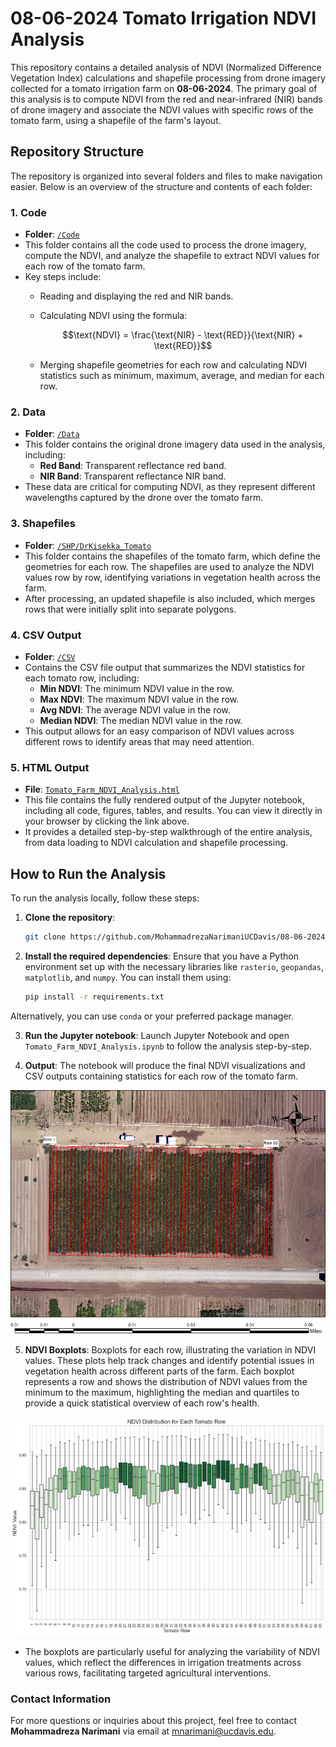 # **08-06-2024 Tomato Irrigation NDVI Analysis**

This repository contains a detailed analysis of NDVI (Normalized Difference Vegetation Index) calculations and shapefile processing from drone imagery collected for a tomato irrigation farm on **08-06-2024**. The primary goal of this analysis is to compute NDVI from the red and near-infrared (NIR) bands of drone imagery and associate the NDVI values with specific rows of the tomato farm, using a shapefile of the farm's layout.

## **Repository Structure**

The repository is organized into several folders and files to make navigation easier. Below is an overview of the structure and contents of each folder:

### 1. **Code**
   - **Folder**: [`/Code`](./Code)
   - This folder contains all the code used to process the drone imagery, compute the NDVI, and analyze the shapefile to extract NDVI values for each row of the tomato farm. 
   - Key steps include:
     - Reading and displaying the red and NIR bands.
     - Calculating NDVI using the formula:
       
       $$\text{NDVI} = \frac{\text{NIR} - \text{RED}}{\text{NIR} + \text{RED}}$$
       
     - Merging shapefile geometries for each row and calculating NDVI statistics such as minimum, maximum, average, and median for each row.

### 2. **Data**
   - **Folder**: [`/Data`](./Data)
   - This folder contains the original drone imagery data used in the analysis, including:
     - **Red Band**: Transparent reflectance red band.
     - **NIR Band**: Transparent reflectance NIR band.
   - These data are critical for computing NDVI, as they represent different wavelengths captured by the drone over the tomato farm.

### 3. **Shapefiles**
   - **Folder**: [`/SHP/DrKisekka_Tomato`](./SHP/DrKisekka_Tomato)
   - This folder contains the shapefiles of the tomato farm, which define the geometries for each row. The shapefiles are used to analyze the NDVI values row by row, identifying variations in vegetation health across the farm.
   - After processing, an updated shapefile is also included, which merges rows that were initially split into separate polygons.

### 4. **CSV Output**
   - **Folder**: [`/CSV`](./CSV)
   - Contains the CSV file output that summarizes the NDVI statistics for each tomato row, including:
     - **Min NDVI**: The minimum NDVI value in the row.
     - **Max NDVI**: The maximum NDVI value in the row.
     - **Avg NDVI**: The average NDVI value in the row.
     - **Median NDVI**: The median NDVI value in the row.
   - This output allows for an easy comparison of NDVI values across different rows to identify areas that may need attention.

### 5. **HTML Output**
   - **File**: [`Tomato_Farm_NDVI_Analysis.html`](https://mohammadrezanarimaniucdavis.github.io/08-06-2024_Tomato_Irrigation_NDVI/HTML/Tomato_Farm_NDVI_Analysis.html)
   - This file contains the fully rendered output of the Jupyter notebook, including all code, figures, tables, and results. You can view it directly in your browser by clicking the link above.
   - It provides a detailed step-by-step walkthrough of the entire analysis, from data loading to NDVI calculation and shapefile processing.

## **How to Run the Analysis**

To run the analysis locally, follow these steps:

1. **Clone the repository**:
   ```bash
   git clone https://github.com/MohammadrezaNarimaniUCDavis/08-06-2024_Tomato_Irrigation_NDVI.git
   ```
   
2. **Install the required dependencies**: Ensure that you have a Python environment set up with the necessary libraries like `rasterio`, `geopandas`, `matplotlib`, and `numpy`. You can install them using:
   ```bash
   pip install -r requirements.txt
   ```

Alternatively, you can use `conda` or your preferred package manager.

3. **Run the Jupyter notebook**: Launch Jupyter Notebook and open `Tomato_Farm_NDVI_Analysis.ipynb` to follow the analysis step-by-step.

4. **Output**: The notebook will produce the final NDVI visualizations and CSV outputs containing statistics for each row of the tomato farm.

![Farm Visualization](Map/Map.png)

5. **NDVI Boxplots**: Boxplots for each row, illustrating the variation in NDVI values. These plots help track changes and identify potential issues in vegetation health across different parts of the farm. Each boxplot represents a row and shows the distribution of NDVI values from the minimum to the maximum, highlighting the median and quartiles to provide a quick statistical overview of each row's health.

![NDVI Boxplots](CSV/Boxplot.png)

   - The boxplots are particularly useful for analyzing the variability of NDVI values, which reflect the differences in irrigation treatments across various rows, facilitating targeted agricultural interventions.


### Contact Information
For more questions or inquiries about this project, feel free to contact **Mohammadreza Narimani** via email at [mnarimani@ucdavis.edu](mailto:mnarimani@ucdavis.edu).
